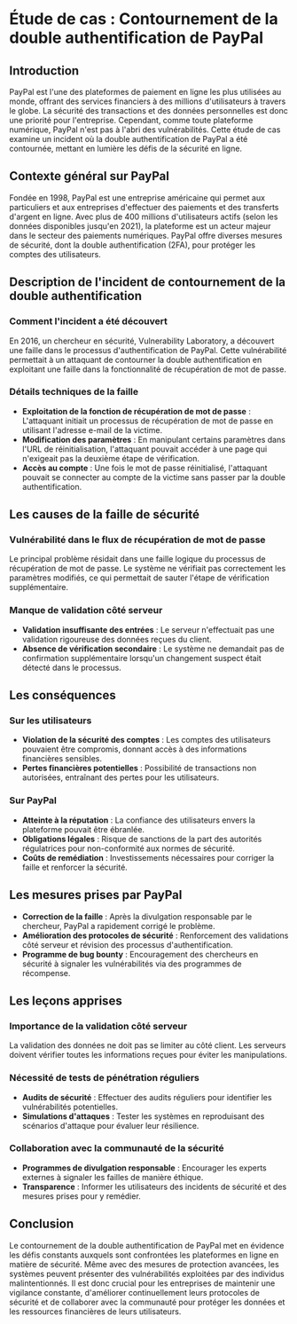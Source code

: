 # Étude de cas : Contournement de la double authentification de PayPal

## Introduction

PayPal est l'une des plateformes de paiement en ligne les plus utilisées au monde, offrant des services financiers à des millions d'utilisateurs à travers le globe. La sécurité des transactions et des données personnelles est donc une priorité pour l'entreprise. Cependant, comme toute plateforme numérique, PayPal n'est pas à l'abri des vulnérabilités. Cette étude de cas examine un incident où la double authentification de PayPal a été contournée, mettant en lumière les défis de la sécurité en ligne.

## Contexte général sur PayPal

Fondée en 1998, PayPal est une entreprise américaine qui permet aux particuliers et aux entreprises d'effectuer des paiements et des transferts d'argent en ligne. Avec plus de 400 millions d'utilisateurs actifs (selon les données disponibles jusqu'en 2021), la plateforme est un acteur majeur dans le secteur des paiements numériques. PayPal offre diverses mesures de sécurité, dont la double authentification (2FA), pour protéger les comptes des utilisateurs.

## Description de l'incident de contournement de la double authentification

### Comment l'incident a été découvert

En 2016, un chercheur en sécurité, Vulnerability Laboratory, a découvert une faille dans le processus d'authentification de PayPal. Cette vulnérabilité permettait à un attaquant de contourner la double authentification en exploitant une faille dans la fonctionnalité de récupération de mot de passe.

### Détails techniques de la faille

- **Exploitation de la fonction de récupération de mot de passe** : L'attaquant initiait un processus de récupération de mot de passe en utilisant l'adresse e-mail de la victime.
- **Modification des paramètres** : En manipulant certains paramètres dans l'URL de réinitialisation, l'attaquant pouvait accéder à une page qui n'exigeait pas la deuxième étape de vérification.
- **Accès au compte** : Une fois le mot de passe réinitialisé, l'attaquant pouvait se connecter au compte de la victime sans passer par la double authentification.

## Les causes de la faille de sécurité

### Vulnérabilité dans le flux de récupération de mot de passe

Le principal problème résidait dans une faille logique du processus de récupération de mot de passe. Le système ne vérifiait pas correctement les paramètres modifiés, ce qui permettait de sauter l'étape de vérification supplémentaire.

### Manque de validation côté serveur

- **Validation insuffisante des entrées** : Le serveur n'effectuait pas une validation rigoureuse des données reçues du client.
- **Absence de vérification secondaire** : Le système ne demandait pas de confirmation supplémentaire lorsqu'un changement suspect était détecté dans le processus.

## Les conséquences

### Sur les utilisateurs

- **Violation de la sécurité des comptes** : Les comptes des utilisateurs pouvaient être compromis, donnant accès à des informations financières sensibles.
- **Pertes financières potentielles** : Possibilité de transactions non autorisées, entraînant des pertes pour les utilisateurs.

### Sur PayPal

- **Atteinte à la réputation** : La confiance des utilisateurs envers la plateforme pouvait être ébranlée.
- **Obligations légales** : Risque de sanctions de la part des autorités régulatrices pour non-conformité aux normes de sécurité.
- **Coûts de remédiation** : Investissements nécessaires pour corriger la faille et renforcer la sécurité.

## Les mesures prises par PayPal

- **Correction de la faille** : Après la divulgation responsable par le chercheur, PayPal a rapidement corrigé le problème.
- **Amélioration des protocoles de sécurité** : Renforcement des validations côté serveur et révision des processus d'authentification.
- **Programme de bug bounty** : Encouragement des chercheurs en sécurité à signaler les vulnérabilités via des programmes de récompense.

## Les leçons apprises

### Importance de la validation côté serveur

La validation des données ne doit pas se limiter au côté client. Les serveurs doivent vérifier toutes les informations reçues pour éviter les manipulations.

### Nécessité de tests de pénétration réguliers

- **Audits de sécurité** : Effectuer des audits réguliers pour identifier les vulnérabilités potentielles.
- **Simulations d'attaques** : Tester les systèmes en reproduisant des scénarios d'attaque pour évaluer leur résilience.

### Collaboration avec la communauté de la sécurité

- **Programmes de divulgation responsable** : Encourager les experts externes à signaler les failles de manière éthique.
- **Transparence** : Informer les utilisateurs des incidents de sécurité et des mesures prises pour y remédier.

## Conclusion

Le contournement de la double authentification de PayPal met en évidence les défis constants auxquels sont confrontées les plateformes en ligne en matière de sécurité. Même avec des mesures de protection avancées, les systèmes peuvent présenter des vulnérabilités exploitées par des individus malintentionnés. Il est donc crucial pour les entreprises de maintenir une vigilance constante, d'améliorer continuellement leurs protocoles de sécurité et de collaborer avec la communauté pour protéger les données et les ressources financières de leurs utilisateurs.